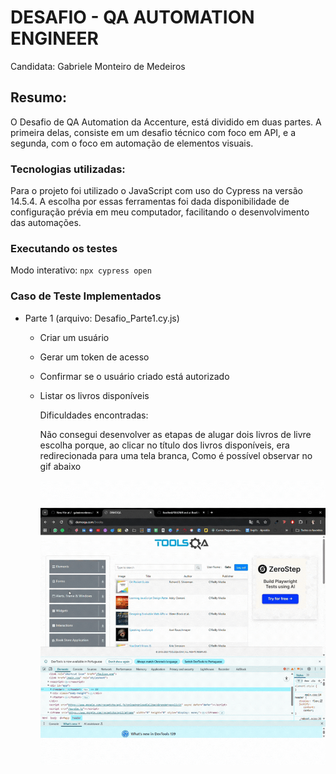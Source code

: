 # DESAFIO - QA AUTOMATION ENGINEER
Candidata: Gabriele Monteiro de Medeiros

## Resumo: 
O Desafio de QA Automation da Accenture, está dividido em duas partes. A primeira delas, consiste em um desafio técnico com foco em API, e a segunda, com o foco em automação de elementos visuais.

### Tecnologias utilizadas:
Para o projeto foi utilizado o JavaScript com uso do Cypress na versão 14.5.4. A escolha por essas ferramentas foi dada disponibilidade de configuração prévia em meu computador, facilitando o desenvolvimento das automações.

### Executando os testes
Modo interativo: `npx cypress open`

### Caso de Teste Implementados
- Parte 1 (arquivo: Desafio_Parte1.cy.js)
  - Criar um usuário
  - Gerar um token de acesso
  - Confirmar se o usuário criado está autorizado
  - Listar os livros disponíveis
 
    
    Dificuldades encontradas:
 
    Não consegui desenvolver as etapas de alugar dois livros de livre escolha porque, ao clicar no título dos livros disponíveis, era redirecionada para uma tela branca, Como é possível observar no gif abaixo
    
    <p align="center">
      <img  src="cypress/fixtures/images/parte1.gif.gif">
    </p>
